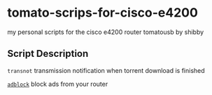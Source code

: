 tomato-scrips-for-cisco-e4200
=============================

my personal scripts for the cisco e4200 router tomatousb by shibby

## Script Description
`transnot` transmission notification when torrent download is finished

[`adblock`](https://github.com/xsfuentes/adblock) block ads from your router 
